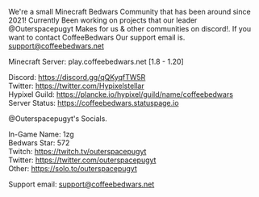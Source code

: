 
We're a small Minecraft Bedwars Community that has been around since 2021!
Currently Been working on projects that our leader @Outerspacepugyt Makes for us & other communities on discord!.
If you want to contact CoffeeBedwars Our support email is. support@coffeebedwars.net


Minecraft Server: play.coffeebedwars.net [1.8 - 1.20]

Discord: https://discord.gg/qQKyqfTW5R                            
Twitter: https://twitter.com/Hypixelstellar                            
Hypixel Guild: https://plancke.io/hypixel/guild/name/coffeebedwars                            
Server Status: https://coffeebedwars.statuspage.io                            


@Outerspacepugyt's Socials.

In-Game Name: 1zg                            
Bedwars Star: 572                            
Twitch: https://twitch.tv/outerspacepugyt                            
Twitter: https://twitter.com/outerspacepugyt                            
Other: https://solo.to/outerspacepugyt                            

Support email: support@coffeebedwars.net
